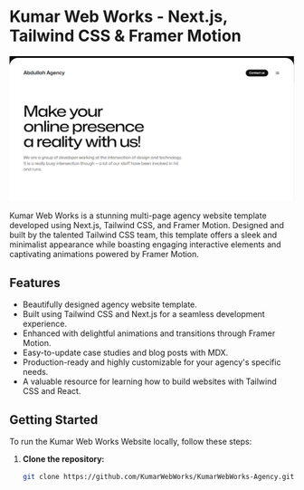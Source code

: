 # Kumar Web Works - Next.js, Tailwind CSS & Framer Motion

![Kumar Web Works](/public/agency.PNG)

Kumar Web Works is a stunning multi-page agency website template developed using Next.js, Tailwind CSS, and Framer Motion. Designed and built by the talented Tailwind CSS team, this template offers a sleek and minimalist appearance while boasting engaging interactive elements and captivating animations powered by Framer Motion.

## Features

- Beautifully designed agency website template.
- Built using Tailwind CSS and Next.js for a seamless development experience.
- Enhanced with delightful animations and transitions through Framer Motion.
- Easy-to-update case studies and blog posts with MDX.
- Production-ready and highly customizable for your agency's specific needs.
- A valuable resource for learning how to build websites with Tailwind CSS and React.

## Getting Started

To run the Kumar Web Works Website locally, follow these steps:

1. **Clone the repository:**

   ```bash
   git clone https://github.com/KumarWebWorks/KumarWebWorks-Agency.git
   ```
